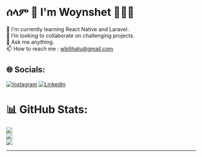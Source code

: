 

<!--
**woynshetb/woynshetb** is a ✨ _special_ ✨ repository because its `README.md` (this file) appears on your GitHub profile.

Here are some ideas to get you started:

#- 🔭 I’m currently working on ...
- 🌱 I’m currently learning ...
- 👯 I’m looking to collaborate on ...
- 🤔 I’m looking for help with ...
- 💬 Ask me about ...
- 📫 How to reach me: ...
- 😄 Pronouns: ...
- ⚡ Fun fact: ...
-->
# ሰላም 👋 I'm Woynshet 👩🏽‍💻
 🌱 I'm currently learning React Native and Laravel.<br>👯 I’m looking to collaborate on challenging projects.<br>💬 Ask me anything.<br>📫 How to reach me : wbilihatu@gmail.com 


## 🌐 Socials:
[![Instagram](https://img.shields.io/badge/Instagram-%23E4405F.svg?logo=Instagram&logoColor=white)](https://www.instagram.com/wbilihatu) [![LinkedIn](https://img.shields.io/badge/LinkedIn-%230077B5.svg?logo=linkedin&logoColor=white)](https://www.linkedin.com/in/woynshet-bilihatu) 
# 📊 GitHub Stats:
![](https://github-readme-stats.vercel.app/api?username=woynshetb&theme=dark&hide_border=true&include_all_commits=true&count_private=true)<br/>
![](https://github-readme-streak-stats.herokuapp.com/?user=woynshetb&theme=dark&hide_border=true)<br/>
![](https://github-readme-stats.vercel.app/api/top-langs/?username=woynshetb&theme=dark&hide_border=true&include_all_commits=true&count_private=true&layout=compact)

---




